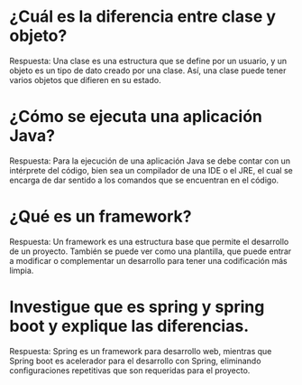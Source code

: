 # ¿Cuál es la diferencia entre clase y objeto?

Respuesta: Una clase es una estructura que se define por un usuario, y un objeto es un tipo de dato creado por una clase. Así, una clase puede tener varios objetos que difieren en su estado.

# ¿Cómo se ejecuta una aplicación Java?

Respuesta: Para la ejecución de una aplicación Java se debe contar con un intérprete del código, bien sea un compilador de una IDE o el JRE, el cual se encarga de dar sentido a los comandos que se encuentran en el código.

# ¿Qué es un framework?

Respuesta: Un framework es una estructura base que permite el desarrollo de un proyecto. También se puede ver como una plantilla, que puede entrar a modificar o complementar un desarrollo para tener una codificación más limpia.

# Investigue que es spring y spring boot y explique las diferencias.

Respuesta: Spring es un framework para desarrollo web, mientras que Spring boot es acelerador para el desarrollo con Spring, eliminando configuraciones repetitivas que son requeridas para el proyecto.